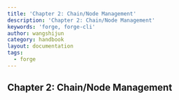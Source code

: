 ```yaml
---
title: 'Chapter 2: Chain/Node Management'
description: 'Chapter 2: Chain/Node Management'
keywords: 'forge, forge-cli'
author: wangshijun
category: handbook
layout: documentation
tags:
  - forge
---
```


## Chapter 2: Chain/Node Management
